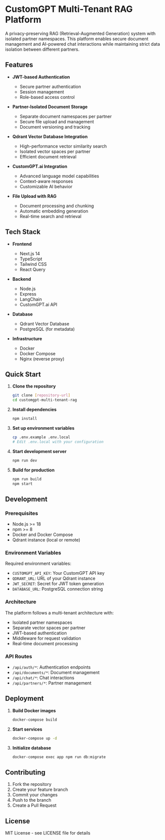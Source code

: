 # CustomGPT Multi-Tenant RAG Platform

A privacy-preserving RAG (Retrieval-Augmented Generation) system with isolated partner namespaces. This platform enables secure document management and AI-powered chat interactions while maintaining strict data isolation between different partners.

## Features

- **JWT-based Authentication**
  - Secure partner authentication
  - Session management
  - Role-based access control

- **Partner-Isolated Document Storage**
  - Separate document namespaces per partner
  - Secure file upload and management
  - Document versioning and tracking

- **Qdrant Vector Database Integration**
  - High-performance vector similarity search
  - Isolated vector spaces per partner
  - Efficient document retrieval

- **CustomGPT.ai Integration**
  - Advanced language model capabilities
  - Context-aware responses
  - Customizable AI behavior

- **File Upload with RAG**
  - Document processing and chunking
  - Automatic embedding generation
  - Real-time search and retrieval

## Tech Stack

- **Frontend**
  - Next.js 14
  - TypeScript
  - Tailwind CSS
  - React Query

- **Backend**
  - Node.js
  - Express
  - LangChain
  - CustomGPT.ai API

- **Database**
  - Qdrant Vector Database
  - PostgreSQL (for metadata)

- **Infrastructure**
  - Docker
  - Docker Compose
  - Nginx (reverse proxy)

## Quick Start

1. **Clone the repository**
   ```bash
   git clone [repository-url]
   cd customgpt-multi-tenant-rag
   ```

2. **Install dependencies**
   ```bash
   npm install
   ```

3. **Set up environment variables**
   ```bash
   cp .env.example .env.local
   # Edit .env.local with your configuration
   ```

4. **Start development server**
   ```bash
   npm run dev
   ```

5. **Build for production**
   ```bash
   npm run build
   npm start
   ```

## Development

### Prerequisites

- Node.js >= 18
- npm >= 8
- Docker and Docker Compose
- Qdrant instance (local or remote)

### Environment Variables

Required environment variables:
- `CUSTOMGPT_API_KEY`: Your CustomGPT API key
- `QDRANT_URL`: URL of your Qdrant instance
- `JWT_SECRET`: Secret for JWT token generation
- `DATABASE_URL`: PostgreSQL connection string

### Architecture

The platform follows a multi-tenant architecture with:
- Isolated partner namespaces
- Separate vector spaces per partner
- JWT-based authentication
- Middleware for request validation
- Real-time document processing

### API Routes

- `/api/auth/*`: Authentication endpoints
- `/api/documents/*`: Document management
- `/api/chat/*`: Chat interactions
- `/api/partners/*`: Partner management

## Deployment

1. **Build Docker images**
   ```bash
   docker-compose build
   ```

2. **Start services**
   ```bash
   docker-compose up -d
   ```

3. **Initialize database**
   ```bash
   docker-compose exec app npm run db:migrate
   ```

## Contributing

1. Fork the repository
2. Create your feature branch
3. Commit your changes
4. Push to the branch
5. Create a Pull Request

## License

MIT License - see LICENSE file for details
